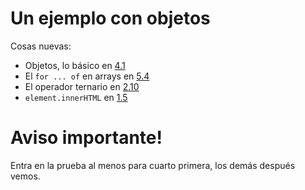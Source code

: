 # Un ejemplo con objetos

Cosas nuevas:
- Objetos, lo básico en [4.1](https://es.javascript.info/object)
- El `for ... of` en arrays en [5.4](https://es.javascript.info/array)
- El operador ternario en [2.10](https://es.javascript.info/ifelse)
- `element.innerHTML` en [1.5](https://es.javascript.info/basic-dom-node-properties)

# Aviso importante!

Entra en la prueba al menos para cuarto primera, los demás después vemos.
